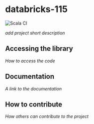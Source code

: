 # databricks-115

![Scala CI](https://github.com/RyanMatthewJacobs/Databricks-115/workflows/Scala%20CI/badge.svg)

*add project short description*

## Accessing the library

*How to access the code*

## Documentation

*A link to the documentation*

## How to contribute

*How others can contribute to the project*